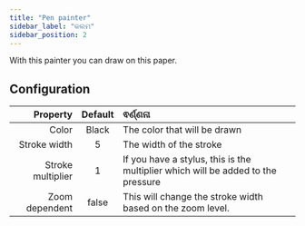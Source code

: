 ```yaml
---
title: "Pen painter"
sidebar_label: "କଲମ"
sidebar_position: 2
---
```



With this painter you can draw on this paper.

## Configuration

|          Property | Default | ଵର୍ଣ୍ଣନା                                                                         |
| -----------------:|:-------:|:-------------------------------------------------------------------------------- |
|             Color |  Black  | The color that will be drawn                                                     |
|      Stroke width |    5    | The width of the stroke                                                          |
| Stroke multiplier |    1    | If you have a stylus, this is the multiplier which will be added to the pressure |
|    Zoom dependent |  false  | This will change the stroke width based on the zoom level.                       |
